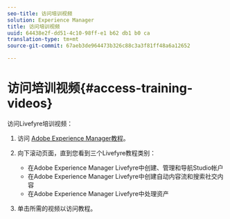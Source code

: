 ```yaml
---
seo-title: 访问培训视频
solution: Experience Manager
title: 访问培训视频
uuid: 64438e2f-dd51-4c10-98ff-e1 b62 db1 b0 ca
translation-type: tm+mt
source-git-commit: 67aeb3de964473b326c88c3a3f81ff48a6a12652

---
```



# 访问培训视频{#access-training-videos}

访问Livefyre培训视频：

1. 访问 [Adobe Experience Manager教程](https://helpx.adobe.com/experience-manager/tutorials.html)。
1. 向下滚动页面，直到您看到三个Livefyre教程类别：

   * 在Adobe Experience Manager Livefyre中创建、管理和导航Studio帐户
   * 在Adobe Experience Manager Livefyre中创建自动内容流和搜索社交内容
   * 在Adobe Experience Manager Livefyre中处理资产

1. 单击所需的视频以访问教程。

